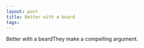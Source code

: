 ```yaml
---
layout: post
title: Better with a beard
tags: 
---
```

Better with a beardThey make a compelling argument.
